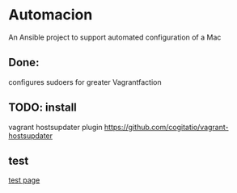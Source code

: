 # Automacion

An Ansible project to support automated configuration of a Mac

## Done:
configures sudoers for greater Vagrantfaction

## TODO: install
vagrant hostsupdater plugin
https://github.com/cogitatio/vagrant-hostsupdater

## test
[test page](test.md)
